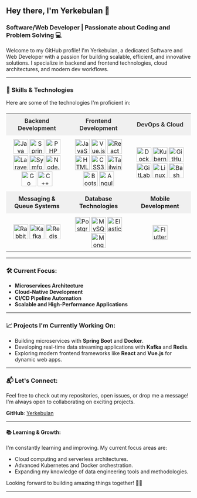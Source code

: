 ## Hey there, I'm Yerkebulan 👋

### Software/Web Developer | Passionate about Coding and Problem Solving 💻

Welcome to my GitHub profile! I'm Yerkebulan, a dedicated Software and Web Developer with a passion for building scalable, efficient, and innovative solutions. I specialize in backend and frontend technologies, cloud architectures, and modern dev workflows.

---

### 🚀 **Skills & Technologies**
Here are some of the technologies I'm proficient in:

<!-- Skills Table -->
<table style="width: 100%; border-collapse: collapse; margin-top: 20px;">

  <!-- Header Row: Category Titles -->
  <tr style="background-color: #f0f0f0; text-align: center; font-weight: bold; color: #333; font-size: 16px;">
    <td style="width: 33%; padding: 10px;">Backend Development</td>
    <td style="width: 33%; padding: 10px;">Frontend Development</td>
    <td style="width: 33%; padding: 10px;">DevOps & Cloud</td>
  </tr>

  <!-- Row 1: Icons for each category -->
  <tr style="text-align: center;">
    <td style="padding: 10px;">
      <img src="https://cdn.jsdelivr.net/gh/devicons/devicon/icons/java/java-original.svg" width="40" height="40" alt="Java">
      <img src="https://cdn.jsdelivr.net/gh/devicons/devicon/icons/spring/spring-original.svg" width="40" height="40" alt="Spring">
      <img src="https://cdn.jsdelivr.net/gh/devicons/devicon@latest/icons/php/php-original.svg" width="40" height="40" alt="PHP">
      <img src="https://cdn.jsdelivr.net/gh/devicons/devicon@latest/icons/laravel/laravel-original.svg" width="40" height="40" alt="Laravel">
      <img src="https://cdn.jsdelivr.net/gh/devicons/devicon@latest/icons/symfony/symfony-original.svg" width="40" height="40" alt="Symfony"/>
      <img src="https://cdn.jsdelivr.net/gh/devicons/devicon/icons/nodejs/nodejs-original.svg" width="40" height="40" alt="Node.js">
      <img src="https://cdn.jsdelivr.net/gh/devicons/devicon@latest/icons/go/go-original.svg" width="40" height="40" alt="Go">
      <img src="https://cdn.jsdelivr.net/gh/devicons/devicon@latest/icons/cplusplus/cplusplus-original.svg" width="40" height="40" alt="C++"/>
    </td>
    <td style="padding: 10px;">
      <img src="https://cdn.jsdelivr.net/gh/devicons/devicon@latest/icons/javascript/javascript-original.svg" width="40" height="40" alt="JavaScript">
      <img src="https://cdn.jsdelivr.net/gh/devicons/devicon@latest/icons/vuejs/vuejs-original.svg" width="40" height="40" alt="Vue.js">
      <img src="https://cdn.jsdelivr.net/gh/devicons/devicon@latest/icons/react/react-original.svg" width="40" height="40" alt="React">
      <img src="https://cdn.jsdelivr.net/gh/devicons/devicon@latest/icons/html5/html5-original.svg" width="40" height="40" alt="HTML5">
      <img src="https://cdn.jsdelivr.net/gh/devicons/devicon@latest/icons/css3/css3-original.svg" width="40" height="40" alt="CSS3">
      <img src="https://cdn.jsdelivr.net/gh/devicons/devicon@latest/icons/tailwindcss/tailwindcss-original.svg" width="40" height="40" alt="TailwindCSS">
      <img src="https://cdn.jsdelivr.net/gh/devicons/devicon@latest/icons/bootstrap/bootstrap-original.svg" width="40" height="40" alt="Bootstrap">
      <img src="https://cdn.jsdelivr.net/gh/devicons/devicon@latest/icons/angular/angular-original.svg"  width="40" height="40" alt="Angular"/>
    </td>
    <td style="padding: 10px;">
      <img src="https://cdn.jsdelivr.net/gh/devicons/devicon/icons/docker/docker-original.svg" width="40" height="40" alt="Docker">
      <img src="https://cdn.jsdelivr.net/gh/devicons/devicon/icons/kubernetes/kubernetes-plain.svg" width="40" height="40" alt="Kubernetes">
      <img src="https://cdn.jsdelivr.net/gh/devicons/devicon/icons/github/github-original.svg" width="40" height="40" alt="GitHub">
      <img src="https://cdn.jsdelivr.net/gh/devicons/devicon/icons/gitlab/gitlab-original.svg" width="40" height="40" alt="GitLab">
      <img src="https://cdn.jsdelivr.net/gh/devicons/devicon/icons/linux/linux-original.svg" width="40" height="40" alt="Linux">
      <img src="https://cdn.jsdelivr.net/gh/devicons/devicon@latest/icons/bash/bash-original.svg" width="40" height="40" alt="Bash"/>
    </td>
  </tr>

  <!-- Row 2: Category Descriptions (e.g., Messaging & Queue Systems, Databases) -->
  <tr style="background-color: #f0f0f0; text-align: center; font-weight: bold;">
    <td style="padding: 10px;">Messaging & Queue Systems</td>
    <td style="padding: 10px;">Database Technologies</td>
    <td style="padding: 10px;">Mobile Development</td> <!-- Empty cell for spacing -->
  </tr>

  <tr style="text-align: center;">
    <td style="padding: 10px;">
      <img src="https://cdn.jsdelivr.net/gh/devicons/devicon@latest/icons/rabbitmq/rabbitmq-original.svg" width="40" height="40" alt="RabbitMQ">
      <img src="https://cdn.jsdelivr.net/gh/devicons/devicon/icons/apachekafka/apachekafka-original.svg" width="40" height="40" alt="Kafka">
      <img src="https://cdn.jsdelivr.net/gh/devicons/devicon/icons/redis/redis-original.svg" width="40" height="40" alt="Redis">
    </td>
    <td style="padding: 10px;">
      <img src="https://cdn.jsdelivr.net/gh/devicons/devicon/icons/postgresql/postgresql-original.svg" width="40" height="40" alt="PostgreSQL">
      <img src="https://cdn.jsdelivr.net/gh/devicons/devicon@latest/icons/mysql/mysql-original-wordmark.svg" width="40" height="40" alt="MySQL">
      <img src="https://cdn.jsdelivr.net/gh/devicons/devicon@latest/icons/elasticsearch/elasticsearch-original.svg" width="40" height="40" alt="Elasticsearch">
      <img src="https://cdn.jsdelivr.net/gh/devicons/devicon@latest/icons/mongodb/mongodb-original-wordmark.svg" width="40" height="40" alt="MongoDB"/>
    </td>
        <td style="padding: 10px;">
      <img src="https://cdn.jsdelivr.net/gh/devicons/devicon@latest/icons/flutter/flutter-original.svg" width="40" height="40" alt="Flutter">
    </td>
  </tr>

</table>

---

### 🛠 **Current Focus**:
- **Microservices Architecture**
- **Cloud-Native Development**
- **CI/CD Pipeline Automation**
- **Scalable and High-Performance Applications**

---

### 📈 **Projects I'm Currently Working On**:
- Building microservices with **Spring Boot** and **Docker**.
- Developing real-time data streaming applications with **Kafka** and **Redis**.
- Exploring modern frontend frameworks like **React** and **Vue.js** for dynamic web apps.

---

### 📬 **Let's Connect**:
Feel free to check out my repositories, open issues, or drop me a message! I'm always open to collaborating on exciting projects.

**GitHub**: [Yerkebulan](https://github.com/Yessenali-Yerkebulan/Yessenali-Yerkebulan)

---

#### 📚 **Learning & Growth**:
I'm constantly learning and improving. My current focus areas are:
- Cloud computing and serverless architectures.
- Advanced Kubernetes and Docker orchestration.
- Expanding my knowledge of data engineering tools and methodologies.

Looking forward to building amazing things together! 👨‍💻

---
